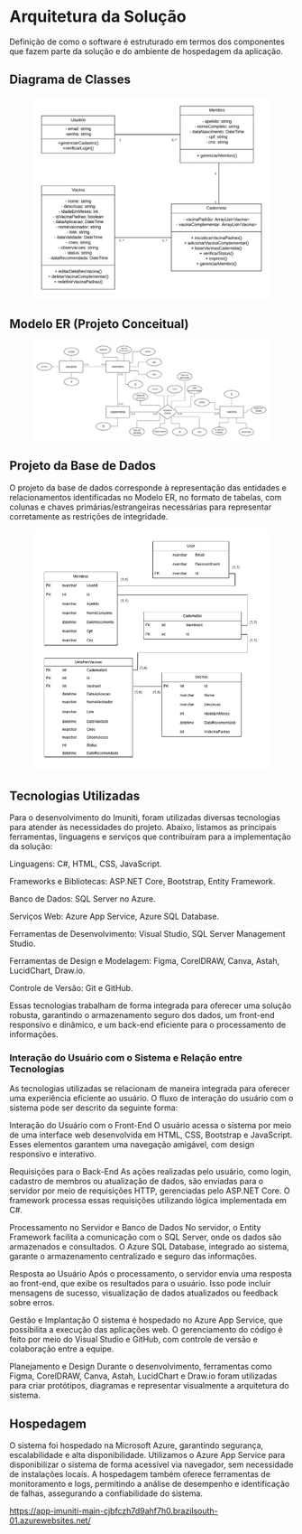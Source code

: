 # Arquitetura da Solução

Definição de como o software é estruturado em termos dos componentes que fazem parte da solução e do ambiente de hospedagem da aplicação.

## Diagrama de Classes

<figure> 
  <img src="/docs/img/Diagrama de classes_v3.png">
</figure>

## Modelo ER (Projeto Conceitual)

<figure> 
  <img src="/docs/img/MER_v3.png">
</figure>

## Projeto da Base de Dados

O projeto da base de dados corresponde à representação das entidades e relacionamentos identificadas no Modelo ER, no formato de tabelas, com colunas e chaves primárias/estrangeiras necessárias para representar corretamente as restrições de integridade.
 
<figure> 
  <img src="/docs/img/Base de Dados.png">
</figure>


## Tecnologias Utilizadas

Para o desenvolvimento do Imuniti, foram utilizadas diversas tecnologias para atender às necessidades do projeto. Abaixo, listamos as principais ferramentas, linguagens e serviços que contribuíram para a implementação da solução:

Linguagens: C#, HTML, CSS, JavaScript.

Frameworks e Bibliotecas: ASP.NET Core, Bootstrap, Entity Framework.

Banco de Dados: SQL Server no Azure.

Serviços Web: Azure App Service, Azure SQL Database.

Ferramentas de Desenvolvimento: Visual Studio, SQL Server Management Studio.

Ferramentas de Design e Modelagem: Figma, CorelDRAW, Canva, Astah, LucidChart, Draw.io.

Controle de Versão: Git e GitHub.

Essas tecnologias trabalham de forma integrada para oferecer uma solução robusta, garantindo o armazenamento seguro dos dados, um front-end responsivo e dinâmico, e um back-end eficiente para o processamento de informações.

### Interação do Usuário com o Sistema e Relação entre Tecnologias

As tecnologias utilizadas se relacionam de maneira integrada para oferecer uma experiência eficiente ao usuário. O fluxo de interação do usuário com o sistema pode ser descrito da seguinte forma:

Interação do Usuário com o Front-End
O usuário acessa o sistema por meio de uma interface web desenvolvida em HTML, CSS, Bootstrap e JavaScript. Esses elementos garantem uma navegação amigável, com design responsivo e interativo.

Requisições para o Back-End
As ações realizadas pelo usuário, como login, cadastro de membros ou atualização de dados, são enviadas para o servidor por meio de requisições HTTP, gerenciadas pelo ASP.NET Core. O framework processa essas requisições utilizando lógica implementada em C#.

Processamento no Servidor e Banco de Dados
No servidor, o Entity Framework facilita a comunicação com o SQL Server, onde os dados são armazenados e consultados. O Azure SQL Database, integrado ao sistema, garante o armazenamento centralizado e seguro das informações.

Resposta ao Usuário
Após o processamento, o servidor envia uma resposta ao front-end, que exibe os resultados para o usuário. Isso pode incluir mensagens de sucesso, visualização de dados atualizados ou feedback sobre erros.

Gestão e Implantação
O sistema é hospedado no Azure App Service, que possibilita a execução das aplicações web. O gerenciamento do código é feito por meio do Visual Studio e GitHub, com controle de versão e colaboração entre a equipe.

Planejamento e Design
Durante o desenvolvimento, ferramentas como Figma, CorelDRAW, Canva, Astah, LucidChart e Draw.io foram utilizadas para criar protótipos, diagramas e representar visualmente a arquitetura do sistema.


## Hospedagem

O sistema foi hospedado na Microsoft Azure, garantindo segurança, escalabilidade e alta disponibilidade. Utilizamos o Azure App Service para disponibilizar o sistema de forma acessível via navegador, sem necessidade de instalações locais. A hospedagem também oferece ferramentas de monitoramento e logs, permitindo a análise de desempenho e identificação de falhas, assegurando a confiabilidade do sistema.

https://app-imuniti-main-cjbfczh7d9ahf7h0.brazilsouth-01.azurewebsites.net/

